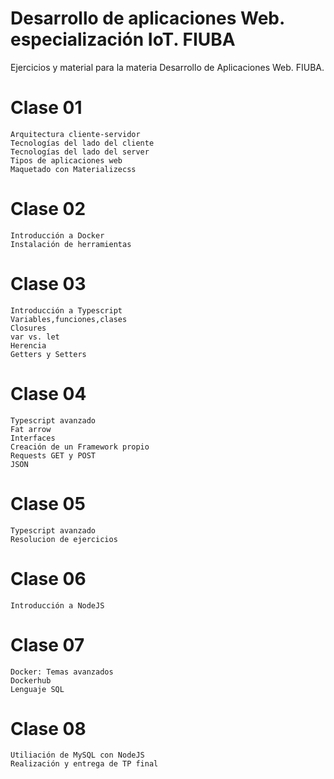# Desarrollo de aplicaciones Web. especialización IoT. FIUBA

Ejercicios y material para la materia Desarrollo de Aplicaciones Web. FIUBA.

# Clase 01
    Arquitectura cliente-servidor
    Tecnologías del lado del cliente
    Tecnologías del lado del server
    Tipos de aplicaciones web
    Maquetado con Materializecss

# Clase 02
    Introducción a Docker
    Instalación de herramientas

# Clase 03
    Introducción a Typescript
    Variables,funciones,clases
    Closures
    var vs. let
    Herencia
    Getters y Setters

# Clase 04
    Typescript avanzado
    Fat arrow
    Interfaces
    Creación de un Framework propio
    Requests GET y POST
    JSON
 
# Clase 05
    Typescript avanzado
    Resolucion de ejercicios

# Clase 06
    Introducción a NodeJS
    
# Clase 07
    Docker: Temas avanzados
    Dockerhub
    Lenguaje SQL
    
# Clase 08
    Utiliación de MySQL con NodeJS
    Realización y entrega de TP final

